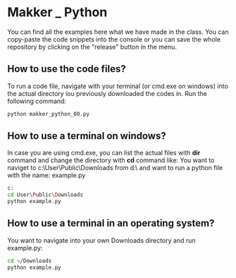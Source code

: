 # Makker _ Python

You can find all the examples here what we have made in the class.
You can copy-paste the code snippets into the console or you can save the whole repository by clicking on the "release" button in the menu.

## How to use the code files?

To run a code file, navigate with your terminal (or cmd.exe on windows) into the actual directory íou previously downloaded the codes in.
Run the following command:

```sh
python makker_python_00.py
```

## How to use a terminal on windows?

In case you are using cmd.exe, you can list the actual files with **dir** command and change the directory with **cd** command like:
You want to naviget to c:\User\Public\Downloads from d:\ and want to run a python file with the name: example.py

```sh
c:
cd User\Public\Downloads
python example.py
```

## How to use a terminal in an operating system?

You want to navigate into your own Downloads directory and run example.py:

```sh
cd ~/Downloads
python example.py
```